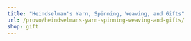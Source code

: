 ```yaml
---
title: "Heindselman's Yarn, Spinning, Weaving, and Gifts"
url: /provo/heindselmans-yarn-spinning-weaving-and-gifts/
shop: gift
---
```

